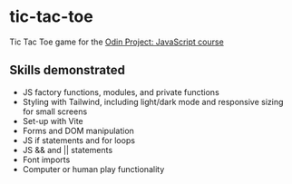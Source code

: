 # tic-tac-toe
Tic Tac Toe game for the <a href="https://www.theodinproject.com/lessons/node-path-javascript-tic-tac-toe">Odin Project: JavaScript course</a>

## Skills demonstrated

- JS factory functions, modules, and private functions
- Styling with Tailwind, including light/dark mode and responsive sizing for small screens
- Set-up with Vite
- Forms and DOM manipulation
- JS if statements and for loops
- JS && and || statements
- Font imports
- Computer or human play functionality